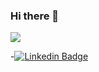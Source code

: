 ### Hi there 👋
<img src="https://github.githubassets.com/images/mona-whisper.gif">

-[![Linkedin Badge](https://img.shields.io/badge/-AngelaCaperuzzo-blue?style=flat-square&logo=LinkedIn&logoColor=white&link=https://www.linkedin.com/in/angela-caperuzzo-884b71207/)](https://www.linkedin.com/in/angela-caperuzzo-884b71207/)
<!--
**AngelaCaperuzzo/AngelaCaperuzzo** is a ✨ _special_ ✨ repository because its `README.md` (this file) appears on your GitHub profile.

Here are some ideas to get you started:

- 🔭 I’m currently working on ...
- 🌱 I’m currently learning ...
- 👯 I’m looking to collaborate on ...
- 🤔 I’m looking for help with ...
- 💬 Ask me about ...
- 📫 How to reach me: ...
- 😄 Pronouns: ...
- ⚡ Fun fact: ...
-->
